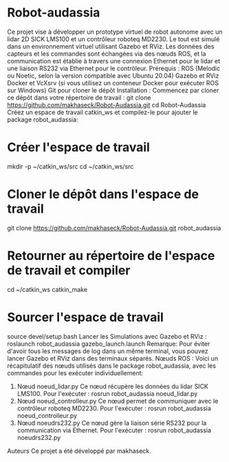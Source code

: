 # Robot-audassia
Ce projet vise à développer un prototype virtuel de robot autonome avec un lidar 2D SICK LMS100 et un contrôleur roboteq MD2230. Le tout est simulé dans un environnement virtuel utilisant Gazebo et RViz. Les données des capteurs et les commandes sont échangées via des nœuds ROS, et la communication est établie à travers une connexion Ethernet pour le lidar et une liaison RS232 via Ethernet pour le contrôleur.
Prérequis :
ROS (Melodic ou Noetic, selon la version compatible avec Ubuntu 20.04)
Gazebo et RViz
Docker et VcXsrv (si vous utilisez un conteneur Docker pour exécuter ROS sur Windows)
Git pour cloner le dépôt
Installation :
Commencez par cloner ce dépôt dans votre répertoire de travail :
git clone https://github.com/makhaseck/Robot-Audassia.git
cd Robot-Audassia
Créez un espace de travail catkin_ws et compilez-le pour ajouter le package robot_audassia:
# Créer l'espace de travail
mkdir -p ~/catkin_ws/src
cd ~/catkin_ws/src

# Cloner le dépôt dans l'espace de travail
git clone https://github.com/makhaseck/Robot-Audassia.git robot_audassia

# Retourner au répertoire de l'espace de travail et compiler
cd ~/catkin_ws
catkin_make

# Sourcer l'espace de travail
source devel/setup.bash
Lancer les Simulations avec Gazebo et RViz :
roslaunch robot_audassia gazebo_launch.launch
Remarque: Pour éviter d'avoir tous les messages de log dans un même terminal, vous pouvez lancer Gazebo et RViz dans des terminaux séparés.
Nœuds ROS :
Voici un récapitulatif des nœuds utilisés dans le package robot_audassia, avec les commandes pour les exécuter individuellement:
1. Nœud noeud_lidar.py
Ce nœud récupère les données du lidar SICK LMS100. Pour l'exécuter :
rosrun robot_audassia noeud_lidar.py
2. Nœud noeud_controlleur.py
Ce nœud permet de communiquer avec le contrôleur roboteq MD2230. Pour l'exécuter :
rosrun robot_audassia noeud_controlleur.py
3. Nœud noeudrs232.py
Ce nœud gère la liaison série RS232 pour la communication via Ethernet. Pour l'exécuter :
rosrun robot_audassia noeudrs232.py


Auteurs
Ce projet a été développé par makhaseck.

